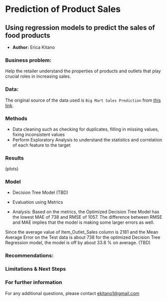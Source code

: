 # **Prediction of Product Sales**

## Using regression models to predict the sales of food products 

- **Author:** Erica Kitano



### Business problem:
Help the retailer understand the properties of products and outlets that play crucial roles in increasing sales.

### Data:
The original source of the data used is `Big Mart Sales Prediction` from [this link](https://datahack.analyticsvidhya.com/contest/practice-problem-big-mart-sales-iii/).

### Methods
- Data cleaning such as checking for duplicates, filling in missing values, fixing inconsistent values
- Perform Exploratory Analysis to understand the statistics and correlation of each feature to the target

### Results

(plots)

### Model
- Decision Tree Model (TBD)

- Evaluation using Metrics

- Analysis: Based on the metrics, the Optimized Decision Tree Model has the lowest MAE of 738 and RMSE of 1057. The difference between RMSE and MAE implies that the model is making some larger errors as well.

Since the average value of Item_Outlet_Sales column is 2181 and the Mean Average Error on the Test data is about 738 for the optimized Decision Tree Regression model, the model is off by about 33.8 % on average. (TBD)

### Recommendations:


### Limitations & Next Steps

### For further information
For any additional questions, please contact ekitano1@gmail.com
